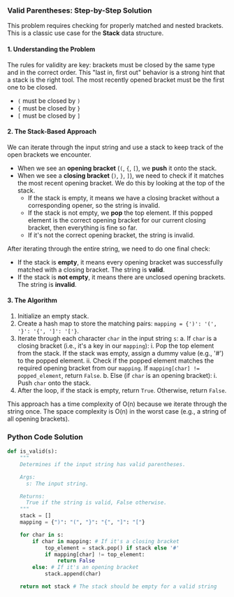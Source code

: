 ### Valid Parentheses: Step-by-Step Solution

This problem requires checking for properly matched and nested brackets. This is a classic use case for the **Stack** data structure.

#### 1. Understanding the Problem

The rules for validity are key: brackets must be closed by the same type and in the correct order. This "last in, first out" behavior is a strong hint that a stack is the right tool. The most recently opened bracket must be the first one to be closed.

- `(` must be closed by `)`
- `{` must be closed by `}`
- `[` must be closed by `]`

#### 2. The Stack-Based Approach

We can iterate through the input string and use a stack to keep track of the open brackets we encounter.

- When we see an **opening bracket** (`(`, `{`, `[`), we **push** it onto the stack.
- When we see a **closing bracket** (`)`, `}`, `]`), we need to check if it matches the most recent opening bracket. We do this by looking at the top of the stack.
    - If the stack is empty, it means we have a closing bracket without a corresponding opener, so the string is invalid.
    - If the stack is not empty, we **pop** the top element. If this popped element is the correct opening bracket for our current closing bracket, then everything is fine so far. 
    - If it's not the correct opening bracket, the string is invalid.

After iterating through the entire string, we need to do one final check:

- If the stack is **empty**, it means every opening bracket was successfully matched with a closing bracket. The string is **valid**.
- If the stack is **not empty**, it means there are unclosed opening brackets. The string is **invalid**.

#### 3. The Algorithm

1.  Initialize an empty stack.
2.  Create a hash map to store the matching pairs: `mapping = {')': '(', '}': '{', ']': '['}`.
3.  Iterate through each character `char` in the input string `s`:
    a. If `char` is a closing bracket (i.e., it's a key in our `mapping`):
        i. Pop the top element from the stack. If the stack was empty, assign a dummy value (e.g., '#') to the popped element.
        ii. Check if the popped element matches the required opening bracket from our `mapping`. If `mapping[char] != popped_element`, return `False`.
    b. Else (if `char` is an opening bracket):
        i. Push `char` onto the stack.
4.  After the loop, if the stack is empty, return `True`. Otherwise, return `False`.

This approach has a time complexity of O(n) because we iterate through the string once. The space complexity is O(n) in the worst case (e.g., a string of all opening brackets).

### Python Code Solution

```python
def is_valid(s):
    """
    Determines if the input string has valid parentheses.

    Args:
      s: The input string.

    Returns:
      True if the string is valid, False otherwise.
    """
    stack = []
    mapping = {")": "(", "}": "{", "]": "["}

    for char in s:
        if char in mapping: # If it's a closing bracket
            top_element = stack.pop() if stack else '#'
            if mapping[char] != top_element:
                return False
        else: # If it's an opening bracket
            stack.append(char)

    return not stack # The stack should be empty for a valid string

```
